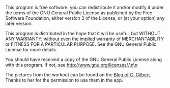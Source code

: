 This program is free software: you can redistribute it and/or modify
it under the terms of the GNU General Public License as published by
the Free Software Foundation, either version 3 of the License, or
(at your option) any later version.

This program is distributed in the hope that it will be useful,
but WITHOUT ANY WARRANTY; without even the implied warranty of
MERCHANTABILITY or FITNESS FOR A PARTICULAR PURPOSE.  See the
GNU General Public License for more details.

You should have received a copy of the GNU General Public License
along with this program.  If not, see http://www.gnu.org/licenses/.\n\n

The pictures from the workout can be found on the [Blog of C. Gilbert](http://almostfearless.com/the-21-minute-workout-or-7-minutes-if-youre-really-fit/).
Thanks to her for the permission to use them in the app.
